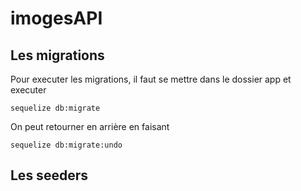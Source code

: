 # imogesAPI

## Les migrations

Pour executer les migrations, il faut se mettre dans le dossier app et executer  

``` sequelize db:migrate ```

On peut retourner en arrière en faisant

``` sequelize db:migrate:undo ```

## Les seeders

